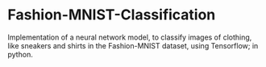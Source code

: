 # Fashion-MNIST-Classification
Implementation of a neural network model, to classify images of clothing, like sneakers and shirts in the Fashion-MNIST dataset, using Tensorflow; in python.
